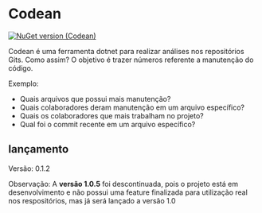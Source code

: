 # Codean

[![NuGet version (Codean)](https://img.shields.io/nuget/v/Codean.svg?style=flat-square)](https://www.fuget.org/packages/codean/badges)

Codean é uma ferramenta dotnet para realizar análises nos repositórios Gits. Como assim? O objetivo é trazer números referente a manutenção do código.

Exemplo:

* Quais arquivos que possui mais manutenção?
* Quais colaboradores deram manutenção em um arquivo específico?
* Quais os colaboradores que mais trabalham no projeto?
* Qual foi o commit recente em um arquivo específico?

## lançamento
Versão: 0.1.2

Observação: A **versão 1.0.5** foi descontinuada, pois o projeto está em desenvolvimento e não possui uma feature finalizada para utilização real nos respositórios, mas já será lançado a versão 1.0



